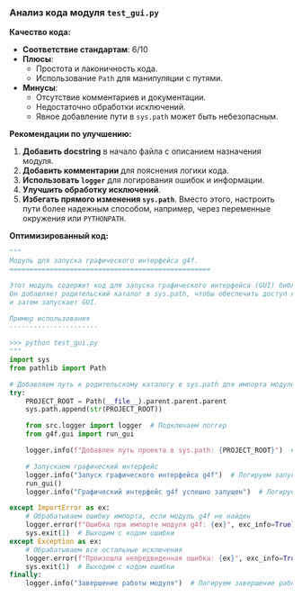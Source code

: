 ### **Анализ кода модуля `test_gui.py`**

**Качество кода:**

- **Соответствие стандартам**: 6/10
- **Плюсы**:
    - Простота и лаконичность кода.
    - Использование `Path` для манипуляции с путями.
- **Минусы**:
    - Отсутствие комментариев и документации.
    - Недостаточно обработки исключений.
    - Явное добавление пути в `sys.path` может быть небезопасным.

**Рекомендации по улучшению:**

1.  **Добавить docstring** в начало файла с описанием назначения модуля.
2.  **Добавить комментарии** для пояснения логики кода.
3.  **Использовать `logger`** для логирования ошибок и информации.
4.  **Улучшить обработку исключений**.
5.  **Избегать прямого изменения `sys.path`**. Вместо этого, настроить пути более надежным способом, например, через переменные окружения или `PYTHONPATH`.

**Оптимизированный код:**

```python
"""
Модуль для запуска графического интерфейса g4f.
==================================================

Этот модуль содержит код для запуска графического интерфейса (GUI) библиотеки g4f.
Он добавляет родительский каталог в sys.path, чтобы обеспечить доступ к модулям g4f,
и затем запускает GUI.

Пример использования
----------------------

>>> python test_gui.py
"""
import sys
from pathlib import Path

# Добавляем путь к родительскому каталогу в sys.path для импорта модулей g4f
try:
    PROJECT_ROOT = Path(__file__).parent.parent.parent
    sys.path.append(str(PROJECT_ROOT))

    from src.logger import logger  # Подключаем логгер
    from g4f.gui import run_gui

    logger.info(f"Добавлен путь проекта в sys.path: {PROJECT_ROOT}")  # Логируем добавление пути

    # Запускаем графический интерфейс
    logger.info("Запуск графического интерфейса g4f")  # Логируем запуск GUI
    run_gui()
    logger.info("Графический интерфейс g4f успешно запущен")  # Логируем успешный запуск

except ImportError as ex:
    # Обрабатываем ошибку импорта, если модуль g4f не найден
    logger.error(f"Ошибка при импорте модуля g4f: {ex}", exc_info=True)
    sys.exit(1)  # Выходим с кодом ошибки
except Exception as ex:
    # Обрабатываем все остальные исключения
    logger.error(f"Произошла непредвиденная ошибка: {ex}", exc_info=True)
    sys.exit(1)  # Выходим с кодом ошибки
finally:
    logger.info("Завершение работы модуля")  # Логируем завершение работы модуля
